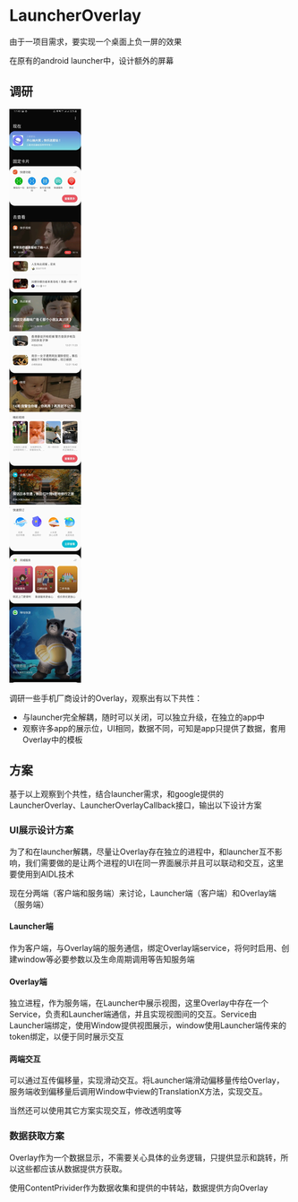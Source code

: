 # LauncherOverlay

由于一项目需求，要实现一个桌面上负一屏的效果

在原有的android launcher中，设计额外的屏幕

## 调研

![](img/img1.jpg)


调研一些手机厂商设计的Overlay，观察出有以下共性：

* 与launcher完全解耦，随时可以关闭，可以独立升级，在独立的app中
* 观察许多app的展示位，UI相同，数据不同，可知是app只提供了数据，套用Overlay中的模板


## 方案

基于以上观察到个共性，结合launcher需求，和google提供的LauncherOverlay、LauncherOverlayCallback接口，输出以下设计方案

### UI展示设计方案

为了和在launcher解耦，尽量让Overlay存在独立的进程中，和launcher互不影响，我们需要做的是让两个进程的UI在同一界面展示并且可以联动和交互，这里要使用到AIDL技术

现在分两端（客户端和服务端）来讨论，Launcher端（客户端）和Overlay端（服务端）

#### Launcher端

作为客户端，与Overlay端的服务通信，绑定Overlay端service，将何时启用、创建window等必要参数以及生命周期调用等告知服务端

#### Overlay端

独立进程，作为服务端，在Launcher中展示视图，这里Overlay中存在一个Service，负责和Launcher端通信，并且实现视图间的交互。Service由Launcher端绑定，使用Window提供视图展示，window使用Launcher端传来的token绑定，以便于同时展示交互

#### 两端交互

可以通过互传偏移量，实现滑动交互。将Launcher端滑动偏移量传给Overlay，服务端收到偏移量后调用Window中view的TranslationX方法，实现交互。

当然还可以使用其它方案实现交互，修改透明度等


### 数据获取方案

Overlay作为一个数据显示，不需要关心具体的业务逻辑，只提供显示和跳转，所以这些都应该从数据提供方获取。

使用ContentPrivider作为数据收集和提供的中转站，数据提供方向Overlay